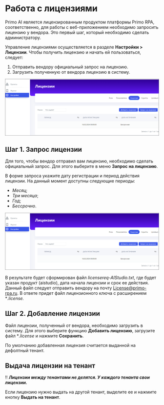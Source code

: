 # Работа с лицензиями

Primo AI является лицензированным продуктом платформы Primo RPA, соответственно, для работы с веб-приложением необходимо запросить лицензию у вендора. Это первый шаг, который необходимо сделать администратору.

Управление лицензиями осуществляется в разделе **Настройки > Лицензии**. Чтобы получить лицензию и начать ей пользоваться, следует:
1. Отправить вендору официальный запрос на лицензию.
2. Загрузить полученную от вендора лицензию в систему.

![](</primo-ai/images/tab-licenses.png>)


## Шаг 1. Запрос лицензии

Для того, чтобы вендор отправил вам лицензию, необходимо сделать официальный запрос. Для этого выберите в меню **Запрос на лицензию**. 

В форме запроса укажите дату регистрации и период действия лицензии. На данный момент доступны следующие периоды:
* *Месяц*;
* *Три месяца*;
* *Год*;
* *Бессрочно*.

![](</primo-ai/images/tab-licenses.png>)

В результате будет сформирован файл *licensereq-AIStudio.txt*, где будет указан продукт (aistudio), дата начала лицензии и срок ее действия. Данный файл следует отправить вендору на почту License@primo-rpa.ru. В ответе придет файл лицензионного ключа с расширением **.license.*


## Шаг 2. Добавление лицензии

Файл лицензии, полученный от вендора, необходимо загрузить в систему. Для этого выберите функцию **Добавить лицензию**, загрузите файл **.license* и нажмите **Сохранить**.

По умолчанию добавленная лицензия считается выданной на дефолтный тенант. 




## Выдача лицензии на тенант

:bangbang: ***Лицензии между тенантами не делятся. У каждого тенанта свои лицензии.***

Если лицензию нужно выдать на другой тенант, выделите ее и нажмите кнопку **Выдать на тенант**.


